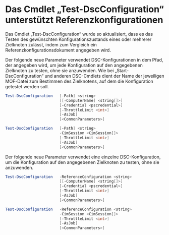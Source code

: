 # Das Cmdlet „Test-DscConfiguration“ unterstützt Referenzkonfigurationen

Das Cmdlet „Test-DscConfiguration“ wurde so aktualisiert, dass es das Testen des gewünschten Konfigurationszustands eines oder mehrerer Zielknoten zulässt, indem zum Vergleich ein Referenzkonfigurationsdokument angegeben wird.

Der folgende neue Parameter verwendet DSC-Konfigurationen in dem Pfad, der angegeben wird, um jede Konfiguration auf den angegebenen Zielknoten zu testen, ohne sie anzuwenden. Wie bei „Start-DscConfiguration“ und anderen DSC-Cmdlets dient der Name der jeweiligen MOF-Datei zum Bestimmen des Zielknotens, auf dem die Konfiguration getestet werden soll. 

```PowerShell
Test-DscConfiguration   [-Path] <string> 
                        [[-ComputerName] <string[]>] 
                        [-Credential <pscredential>] 
                        [-ThrottleLimit <int>] 
                        [-AsJob] 
                        [<CommonParameters>]

Test-DscConfiguration   [-Path] <string> 
                        -CimSession <CimSession[]> 
                        [-ThrottleLimit <int>] 
                        [-AsJob] 
                        [<CommonParameters>]
```

Der folgende neue Parameter verwendet eine einzelne DSC-Konfiguration, um die Konfiguration auf den angegebenen Zielknoten zu testen, ohne sie anzuwenden. 

```PowerShell
Test-DscConfiguration   -ReferenceConfiguration <string> 
                        [[-ComputerName] <string[]>]
                        [-Credential <pscredential>] 
                        [-ThrottleLimit <int>] 
                        [-AsJob] 
                        [<CommonParameters>]

Test-DscConfiguration   -ReferenceConfiguration <string> 
                        -CimSession <CimSession[]> 
                        [-ThrottleLimit <int>] 
                        [-AsJob] 
                        [<CommonParameters>]
```


<!--HONumber=Oct16_HO1-->


